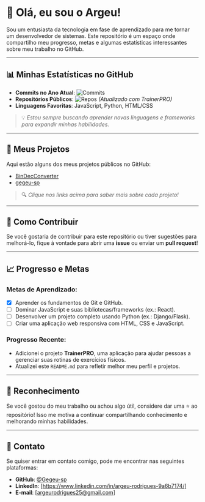 # 👋 Olá, eu sou o Argeu!

Sou um entusiasta da tecnologia em fase de aprendizado para me tornar um desenvolvedor de sistemas. Este repositório é um espaço onde compartilho meu progresso, metas e algumas estatísticas interessantes sobre meu trabalho no GitHub.

---

## 📊 Minhas Estatísticas no GitHub

- **Commits no Ano Atual**: ![Commits](https://img.shields.io/badge/Commits-14-blue)
- **Repositórios Públicos**: ![Repos](https://img.shields.io/badge/Repos-2-green) *(Atualizado com TrainerPRO)*
- **Linguagens Favoritas**: JavaScript, Python, HTML/CSS

> 💡 *Estou sempre buscando aprender novas linguagens e frameworks para expandir minhas habilidades.*

---

## 🚀 Meus Projetos

Aqui estão alguns dos meus projetos públicos no GitHub:

<!-- PROJECTS_START -->
- [BinDecConverter](https://github.com/Gegeu-sp/BinDecConverter)
- [gegeu-sp](https://github.com/Gegeu-sp/gegeu-sp)
<!-- PROJECTS_END -->

> 🔍 *Clique nos links acima para saber mais sobre cada projeto!*

---

## 🤝 Como Contribuir

Se você gostaria de contribuir para este repositório ou tiver sugestões para melhorá-lo, fique à vontade para abrir uma **issue** ou enviar um **pull request**!

---

## 📈 Progresso e Metas

### Metas de Aprendizado:
- [x] Aprender os fundamentos de Git e GitHub.
- [ ] Dominar JavaScript e suas bibliotecas/frameworks (ex.: React).
- [ ] Desenvolver um projeto completo usando Python (ex.: Django/Flask).
- [ ] Criar uma aplicação web responsiva com HTML, CSS e JavaScript.

### Progresso Recente:
- Adicionei o projeto **TrainerPRO**, uma aplicação para ajudar pessoas a gerenciar suas rotinas de exercícios físicos.
- Atualizei este `README.md` para refletir melhor meu perfil e projetos.

---

## 🌟 Reconhecimento

Se você gostou do meu trabalho ou achou algo útil, considere dar uma ⭐ ao repositório! Isso me motiva a continuar compartilhando conhecimento e melhorando minhas habilidades.

---

## 📧 Contato

Se quiser entrar em contato comigo, pode me encontrar nas seguintes plataformas:

- **GitHub**: [@Gegeu-sp](https://github.com/Gegeu-sp)
- **LinkedIn**: [https://www.linkedin.com/in/argeu-rodrigues-9a6b7174/]
- **E-mail**: [argeurodrigues25@gmail.com]
